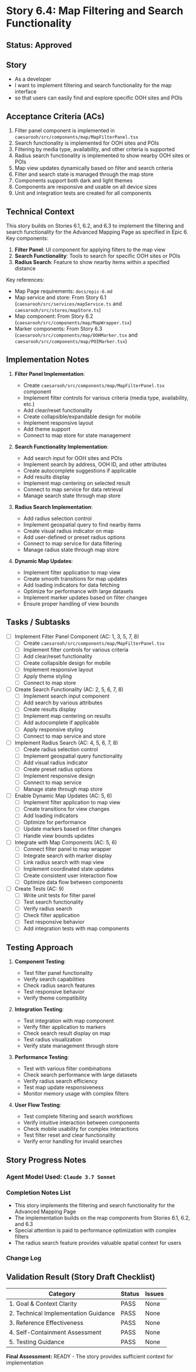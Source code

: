 # Story 6.4: Map Filtering and Search Functionality

## Status: Approved

## Story

- As a developer
- I want to implement filtering and search functionality for the map interface
- so that users can easily find and explore specific OOH sites and POIs

## Acceptance Criteria (ACs)

1. Filter panel component is implemented in `caesarooh/src/components/map/MapFilterPanel.tsx`
2. Search functionality is implemented for OOH sites and POIs
3. Filtering by media type, availability, and other criteria is supported
4. Radius search functionality is implemented to show nearby OOH sites or POIs
5. Map view updates dynamically based on filter and search criteria
6. Filter and search state is managed through the map store
7. Components support both dark and light themes
8. Components are responsive and usable on all device sizes
9. Unit and integration tests are created for all components

## Technical Context

This story builds on Stories 6.1, 6.2, and 6.3 to implement the filtering and search functionality for the Advanced Mapping Page as specified in Epic 6. Key components:

1. **Filter Panel**: UI component for applying filters to the map view
2. **Search Functionality**: Tools to search for specific OOH sites or POIs
3. **Radius Search**: Feature to show nearby items within a specified distance

Key references:
- Map Page requirements: `docs/epic-6.md`
- Map service and store: From Story 6.1 (`caesarooh/src/services/mapService.ts` and `caesarooh/src/stores/mapStore.ts`)
- Map component: From Story 6.2 (`caesarooh/src/components/map/MapWrapper.tsx`)
- Marker components: From Story 6.3 (`caesarooh/src/components/map/OOHMarker.tsx` and `caesarooh/src/components/map/POIMarker.tsx`)

## Implementation Notes

1. **Filter Panel Implementation**:
   - Create `caesarooh/src/components/map/MapFilterPanel.tsx` component
   - Implement filter controls for various criteria (media type, availability, etc.)
   - Add clear/reset functionality
   - Create collapsible/expandable design for mobile
   - Implement responsive layout
   - Add theme support
   - Connect to map store for state management

2. **Search Functionality Implementation**:
   - Add search input for OOH sites and POIs
   - Implement search by address, OOH ID, and other attributes
   - Create autocomplete suggestions if applicable
   - Add results display
   - Implement map centering on selected result
   - Connect to map service for data retrieval
   - Manage search state through map store

3. **Radius Search Implementation**:
   - Add radius selection control
   - Implement geospatial query to find nearby items
   - Create visual radius indicator on map
   - Add user-defined or preset radius options
   - Connect to map service for data filtering
   - Manage radius state through map store

4. **Dynamic Map Updates**:
   - Implement filter application to map view
   - Create smooth transitions for map updates
   - Add loading indicators for data fetching
   - Optimize for performance with large datasets
   - Implement marker updates based on filter changes
   - Ensure proper handling of view bounds

## Tasks / Subtasks

- [ ] Implement Filter Panel Component (AC: 1, 3, 5, 7, 8)
  - [ ] Create `caesarooh/src/components/map/MapFilterPanel.tsx`
  - [ ] Implement filter controls for various criteria
  - [ ] Add clear/reset functionality
  - [ ] Create collapsible design for mobile
  - [ ] Implement responsive layout
  - [ ] Apply theme styling
  - [ ] Connect to map store

- [ ] Create Search Functionality (AC: 2, 5, 6, 7, 8)
  - [ ] Implement search input component
  - [ ] Add search by various attributes
  - [ ] Create results display
  - [ ] Implement map centering on results
  - [ ] Add autocomplete if applicable
  - [ ] Apply responsive styling
  - [ ] Connect to map service and store

- [ ] Implement Radius Search (AC: 4, 5, 6, 7, 8)
  - [ ] Create radius selection control
  - [ ] Implement geospatial query functionality
  - [ ] Add visual radius indicator
  - [ ] Create preset radius options
  - [ ] Implement responsive design
  - [ ] Connect to map service
  - [ ] Manage state through map store

- [ ] Enable Dynamic Map Updates (AC: 5, 6)
  - [ ] Implement filter application to map view
  - [ ] Create transitions for view changes
  - [ ] Add loading indicators
  - [ ] Optimize for performance
  - [ ] Update markers based on filter changes
  - [ ] Handle view bounds updates

- [ ] Integrate with Map Components (AC: 5, 6)
  - [ ] Connect filter panel to map wrapper
  - [ ] Integrate search with marker display
  - [ ] Link radius search with map view
  - [ ] Implement coordinated state updates
  - [ ] Create consistent user interaction flow
  - [ ] Optimize data flow between components

- [ ] Create Tests (AC: 9)
  - [ ] Write unit tests for filter panel
  - [ ] Test search functionality
  - [ ] Verify radius search
  - [ ] Check filter application
  - [ ] Test responsive behavior
  - [ ] Add integration tests with map components

## Testing Approach

1. **Component Testing**:
   - Test filter panel functionality
   - Verify search capabilities
   - Check radius search features
   - Test responsive behavior
   - Verify theme compatibility

2. **Integration Testing**:
   - Test integration with map component
   - Verify filter application to markers
   - Check search result display on map
   - Test radius visualization
   - Verify state management through store

3. **Performance Testing**:
   - Test with various filter combinations
   - Check search performance with large datasets
   - Verify radius search efficiency
   - Test map update responsiveness
   - Monitor memory usage with complex filters

4. **User Flow Testing**:
   - Test complete filtering and search workflows
   - Verify intuitive interaction between components
   - Check mobile usability for complex interactions
   - Test filter reset and clear functionality
   - Verify error handling for invalid searches

## Story Progress Notes

### Agent Model Used: `Claude 3.7 Sonnet`

### Completion Notes List

- This story implements the filtering and search functionality for the Advanced Mapping Page
- The implementation builds on the map components from Stories 6.1, 6.2, and 6.3
- Special attention is paid to performance optimization with complex filters
- The radius search feature provides valuable spatial context for users

### Change Log

## Validation Result (Story Draft Checklist)

| Category                             | Status | Issues |
| ------------------------------------ | ------ | ------ |
| 1. Goal & Context Clarity            | PASS   | None   |
| 2. Technical Implementation Guidance | PASS   | None   |
| 3. Reference Effectiveness           | PASS   | None   |
| 4. Self-Containment Assessment       | PASS   | None   |
| 5. Testing Guidance                  | PASS   | None   |

**Final Assessment:** READY - The story provides sufficient context for implementation 